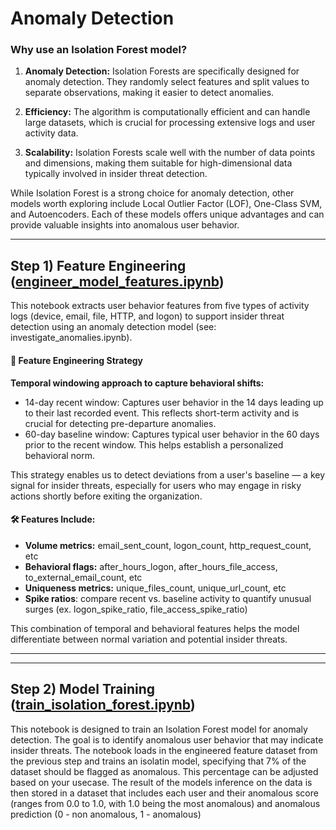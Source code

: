 # Anomaly Detection

### Why use an Isolation Forest model?

1. **Anomaly Detection:** Isolation Forests are specifically designed for anomaly detection. They randomly select features and split values to separate observations, making it easier to detect anomalies.

2. **Efficiency:** The algorithm is computationally efficient and can handle large datasets, which is crucial for processing extensive logs and user activity data.

3. **Scalability:** Isolation Forests scale well with the number of data points and dimensions, making them suitable for high-dimensional data typically involved in insider threat detection.

While Isolation Forest is a strong choice for anomaly detection, other models worth exploring include Local Outlier Factor (LOF), One-Class SVM, and Autoencoders. Each of these models offers unique advantages and can provide valuable insights into anomalous user behavior.

---

## Step 1) Feature Engineering ([engineer_model_features.ipynb](engineer_model_features.ipynb))
This notebook extracts user behavior features from five types of activity logs (device, email, file, HTTP, and logon) to support insider threat detection using an anomaly detection model (see: investigate_anomalies.ipynb).

#### 🧠 Feature Engineering Strategy

**Temporal windowing approach to capture behavioral shifts:** 
* 14-day recent window: Captures user behavior in the 14 days leading up to their last recorded event. This reflects short-term activity and is crucial for detecting pre-departure anomalies.
* 60-day baseline window: Captures typical user behavior in the 60 days prior to the recent window. This helps establish a personalized behavioral norm.

This strategy enables us to detect deviations from a user's baseline — a key signal for insider threats, especially for users who may engage in risky actions shortly before exiting the organization.

#### 🛠️ Features Include:
* **Volume metrics:** email_sent_count, logon_count, http_request_count, etc
* **Behavioral flags:** after_hours_logon, after_hours_file_access, to_external_email_count, etc
* **Uniqueness metrics:** unique_files_count, unique_url_count, etc
* **Spike ratios**: compare recent vs. baseline activity to quantify unusual surges (ex. logon_spike_ratio, file_access_spike_ratio)

This combination of temporal and behavioral features helps the model differentiate between normal variation and potential insider threats.

---


---

## Step 2) Model Training ([train_isolation_forest.ipynb](train_isolation_forest.ipynb))

This notebook is designed to train an Isolation Forest model for anomaly detection. The goal is to identify anomalous user behavior that may indicate insider threats. The notebook loads in the engineered feature dataset from the previous step and trains an isolatin model, specifying that 7% of the dataset should be flagged as anomalous. This percentage can be adjusted based on your usecase. The result of the models inference on the data is then stored in a dataset that includes each user and their anomalous score (ranges from 0.0 to 1.0, with 1.0 being the most anomalous) and anomalous prediction (0 - non anomalous, 1 - anomalous)
